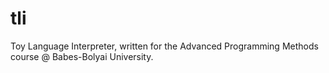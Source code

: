 # tli

Toy Language Interpreter, written for the Advanced Programming Methods course @ Babes-Bolyai University.
